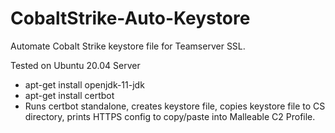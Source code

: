 # CobaltStrike-Auto-Keystore
Automate Cobalt Strike keystore file for Teamserver SSL.

Tested on Ubuntu 20.04 Server
 - apt-get install openjdk-11-jdk
 - apt-get install certbot
 - Runs certbot standalone, creates keystore file, copies keystore file to CS directory, prints HTTPS config to copy/paste into Malleable C2 Profile.
